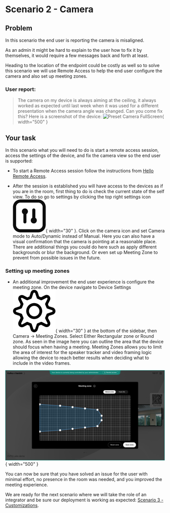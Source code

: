 # Scenario 2 - Camera

## Problem

In this scenario the end user is reporting the camera is misaligned.

As an admin it might be hard to explain to the user how to fix it by themselves, it would require a few messages back and forth at least.

Heading to the location of the endpoint could be costly as well so to solve this scenario we will use Remote Access to help the end user configure the camera and also set up meeting zones.

### User report:

> The camera on my device is always aiming at the ceiling, it always worked as expected until last week when it was used for a different presentation when the camera angle was changed. Can you come fix this?
Here is a screenshot of the device:
![Preset Camera FullScreen](./../assets/PresetCameraFullScreen.png){ width="500" }

## Your task

In this scenario what you will need to do is start a remote access session, access the settings of the device, and fix the camera view so the end user is supported:

- To start a Remote Access session follow the instructions from [Hello Remote Access](./helloRemoteAccess.md).

- After the session is established you will have access to the devices as if you are in the room, first thing to do is check the current state of the self view. To do so go to settings by clicking the top right settings icon ![Control Panel Icon](./../assets/Controlpanel_normal.png){ width="30" }. Click on the camera icon and set Camera mode to Auto/Dynamic instead of Manual. Here you can also have a visual confirmation that the camera is pointing at a reasonable place. There are additional things you could do here such as apply different backgrounds or  blur the background. Or even set up Meeting Zone to prevent from possible issues in the future.

### Setting up meeting zones

- An additional improvement the end user experience is configure the meeting zone. On the device navigate to Device Settings ![Settings Icon](./../assets/Cogwheel_Black.png){ width="30" } at the bottom of the sidebar, then Camera -> Meeting Zones. Select Either Rectangular zone or Round zone. As seen in the image here you can outline the area that the device should focus when having a meeting. Meeting Zones allows you to limit the area of interest for the speaker tracker and video framing logic allowing the device to reach better results when deciding what to include in the video frames.

![Meeting Zones](./../assets/MeetingZones.png){ width="500" }

You can now be sure that you have solved an issue for the user with minimal effort, no presence in the room was needed, and you improved the meeting experience.


We are ready for the next scenario where we will take the role of an integrator and be sure our deployment is working as expected: [Scenario 3 - Customizations](./customizationsScenario.md).
